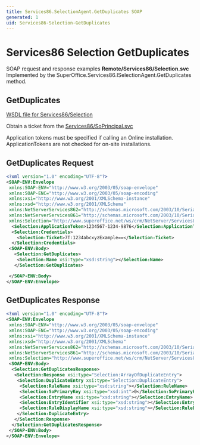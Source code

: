 ```yaml
---
title: Services86.SelectionAgent.GetDuplicates SOAP
generated: 1
uid: Services86-Selection-GetDuplicates
---
```


# Services86 Selection GetDuplicates

SOAP request and response examples **Remote/Services86/Selection.svc**
Implemented by the <see cref="M:SuperOffice.Services86.ISelectionAgent.GetDuplicates">SuperOffice.Services86.ISelectionAgent.GetDuplicates</see> method.

## GetDuplicates

[WSDL file for Services86/Selection](../Services86-Selection.md)

Obtain a ticket from the [Services86/SoPrincipal.svc](../SoPrincipal/index.md)

Application tokens must be specified if calling an Online installation. ApplicationTokens are not checked for on-site installations.

## GetDuplicates Request

```xml
<?xml version="1.0" encoding="UTF-8"?>
<SOAP-ENV:Envelope
 xmlns:SOAP-ENV="http://www.w3.org/2003/05/soap-envelope"
 xmlns:SOAP-ENC="http://www.w3.org/2003/05/soap-encoding"
 xmlns:xsi="http://www.w3.org/2001/XMLSchema-instance"
 xmlns:xsd="http://www.w3.org/2001/XMLSchema"
 xmlns:NetServerServices862="http://schemas.microsoft.com/2003/10/Serialization/Arrays"
 xmlns:NetServerServices861="http://schemas.microsoft.com/2003/10/Serialization/"
 xmlns:Selection="http://www.superoffice.net/ws/crm/NetServer/Services86">
  <Selection:ApplicationToken>1234567-1234-9876</Selection:ApplicationToken>
  <Selection:Credentials>
    <Selection:Ticket>7T:1234abcxyzExample==</Selection:Ticket>
  </Selection:Credentials>
 <SOAP-ENV:Body>
   <Selection:GetDuplicates>
    <Selection:Name xsi:type="xsd:string"></Selection:Name>
   </Selection:GetDuplicates>

 </SOAP-ENV:Body>
</SOAP-ENV:Envelope>

```

## GetDuplicates Response

```xml
<?xml version="1.0" encoding="UTF-8"?>
<SOAP-ENV:Envelope
 xmlns:SOAP-ENV="http://www.w3.org/2003/05/soap-envelope"
 xmlns:SOAP-ENC="http://www.w3.org/2003/05/soap-encoding"
 xmlns:xsi="http://www.w3.org/2001/XMLSchema-instance"
 xmlns:xsd="http://www.w3.org/2001/XMLSchema"
 xmlns:NetServerServices862="http://schemas.microsoft.com/2003/10/Serialization/Arrays"
 xmlns:NetServerServices861="http://schemas.microsoft.com/2003/10/Serialization/"
 xmlns:Selection="http://www.superoffice.net/ws/crm/NetServer/Services86">
 <SOAP-ENV:Body>
  <Selection:GetDuplicatesResponse>
   <Selection:Response xsi:type="Selection:ArrayOfDuplicateEntry">
    <Selection:DuplicateEntry xsi:type="Selection:DuplicateEntry">
     <Selection:RuleName xsi:type="xsd:string"></Selection:RuleName>
     <Selection:SoPrimaryKey xsi:type="xsd:int">0</Selection:SoPrimaryKey>
     <Selection:EntryName xsi:type="xsd:string"></Selection:EntryName>
     <Selection:EntryIdentifier xsi:type="xsd:string"></Selection:EntryIdentifier>
     <Selection:RuleDisplayName xsi:type="xsd:string"></Selection:RuleDisplayName>
    </Selection:DuplicateEntry>
   </Selection:Response>
  </Selection:GetDuplicatesResponse>
 </SOAP-ENV:Body>
</SOAP-ENV:Envelope>

```
